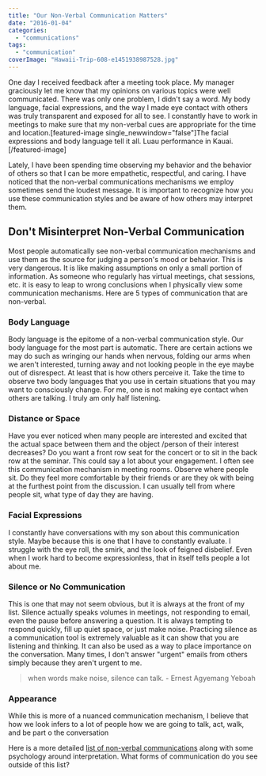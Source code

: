 ```yaml
---
title: "Our Non-Verbal Communication Matters"
date: "2016-01-04"
categories: 
  - "communications"
tags: 
  - "communication"
coverImage: "Hawaii-Trip-608-e1451938987528.jpg"
---
```


One day I received feedback after a meeting took place. My manager graciously let me know that my opinions on various topics were well communicated. There was only one problem, I didn't say a word. My body language, facial expressions, and the way I made eye contact with others was truly transparent and exposed for all to see. I constantly have to work in meetings to make sure that my non-verbal cues are appropriate for the time and location.\[featured-image single\_newwindow="false"\]The facial expressions and body language tell it all. Luau performance in Kauai.\[/featured-image\]

Lately, I have been spending time observing my behavior and the behavior of others so that I can be more empathetic, respectful, and caring. I have noticed that the non-verbal communications mechanisms we employ sometimes send the loudest message. It is important to recognize how you use these communication styles and be aware of how others may interpret them.

## Don't Misinterpret Non-Verbal Communication

Most people automatically see non-verbal communication mechanisms and use them as the source for judging a person's mood or behavior. This is very dangerous. It is like making assumptions on only a small portion of information. As someone who regularly has virtual meetings, chat sessions, etc. it is easy to leap to wrong conclusions when I physically view some communication mechanisms. Here are 5 types of communication that are non-verbal.

### Body Language

Body language is the epitome of a non-verbal communication style. Our body language for the most part is automatic. There are certain actions we may do such as wringing our hands when nervous, folding our arms when we aren't interested, turning away and not looking people in the eye maybe out of disrespect. At least that is how others perceive it. Take the time to observe two body languages that you use in certain situations that you may want to consciously change. For me, one is not making eye contact when others are talking. I truly am only half listening.

### Distance or Space

Have you ever noticed when many people are interested and excited that the actual space between them and the object /person of their interest decreases? Do you want a front row seat for the concert or to sit in the back row at the seminar. This could say a lot about your engagement. I often see this communication mechanism in meeting rooms. Observe where people sit. Do they feel more comfortable by their friends or are they ok with being at the furthest point from the discussion. I can usually tell from where people sit, what type of day they are having.

### Facial Expressions

I constantly have conversations with my son about this communication style. Maybe because this is one that I have to constantly evaluate. I struggle with the eye roll, the smirk, and the look of feigned disbelief. Even when I work hard to become expressionless, that in itself tells people a lot about me.

### Silence or No Communication

This is one that may not seem obvious, but it is always at the front of my list. Silence actually speaks volumes in meetings, not responding to email, even the pause before answering a question. It is always tempting to respond quickly, fill up quiet space, or just make noise. Practicing silence as a communication tool is extremely valuable as it can show that you are listening and thinking. It can also be used as a way to place importance on the conversation. Many times, I don't answer "urgent" emails from others simply because they aren't urgent to me.

> when words make noise, silence can talk. - Ernest Agyemang Yeboah

### Appearance

While this is more of a nuanced communication mechanism, I believe that how we look infers to a lot of people how we are going to talk, act, walk, and be part o the conversation

Here is a more detailed [list of non-verbal communications](http://www.helpguide.org/articles/relationships/nonverbal-communication.htm) along with some psychology around interpretation. What forms of communication do you see outside of this list?
